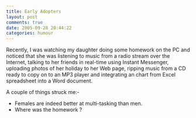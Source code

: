 ```yaml
---
title: Early Adopters
layout: post
comments: true
date: 2005-09-28 20:44:22
categories: humour
---
```

Recently, I was watching my daughter doing some homework on the PC and
noticed that she was listening to music from a radio stream over the
Internet, talking to her friends in real-time using Instant Messenger,
uploading photos of her holiday to her Web page, ripping music from a CD
ready to copy on to an MP3 player and integrating an chart from Excel
spreadsheet into a Word document.

A couple of things struck me:-

-   Females are indeed better at multi-tasking than men.
-   Where was the homework ?
